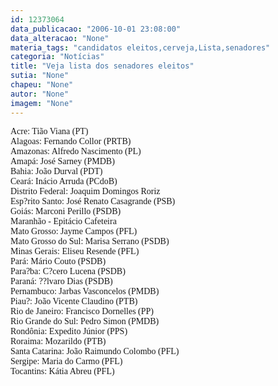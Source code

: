 ```yaml
---
id: 12373064
data_publicacao: "2006-10-01 23:08:00"
data_alteracao: "None"
materia_tags: "candidatos eleitos,cerveja,Lista,senadores"
categoria: "Notícias"
title: "Veja lista dos senadores eleitos"
sutia: "None"
chapeu: "None"
autor: "None"
imagem: "None"
---
```

<p><FONT face=Verdana>Acre: Tião Viana (PT) <BR>Alagoas: Fernando Collor (PRTB) <BR>Amazonas: Alfredo Nascimento (PL) <BR>Amapá: José Sarney (PMDB) <BR>Bahia: João Durval (PDT) <BR>Ceará: Inácio Arruda (PCdoB)<BR>Distrito Federal: Joaquim Domingos Roriz<BR>Esp?rito Santo: José Renato Casagrande (PSB) <BR>Goiás: Marconi Perillo (PSDB) <BR>Maranhão - Epitácio Cafeteira <BR>Mato Grosso: Jayme Campos (PFL) <BR>Mato Grosso do Sul: Marisa Serrano (PSDB)<BR>Minas Gerais: Eliseu Resende (PFL) <BR>Pará: Mário Couto (PSDB) <BR>Para?ba: C?cero Lucena (PSDB) <BR>Paraná: ??lvaro Dias (PSDB) <BR>Pernambuco: Jarbas Vasconcelos (PMDB) <BR>Piau?: João Vicente Claudino (PTB) <BR>Rio de Janeiro: Francisco Dornelles (PP) <BR>Rio Grande do Sul: Pedro Simon (PMDB) <BR>Rondônia: Expedito Júnior (PPS) <BR>Roraima: Mozarildo (PTB) <BR>Santa Catarina: João Raimundo Colombo (PFL) <BR>Sergipe: Maria do Carmo (PFL) <BR>Tocantins: Kátia Abreu (PFL) <BR></FONT> </p>
